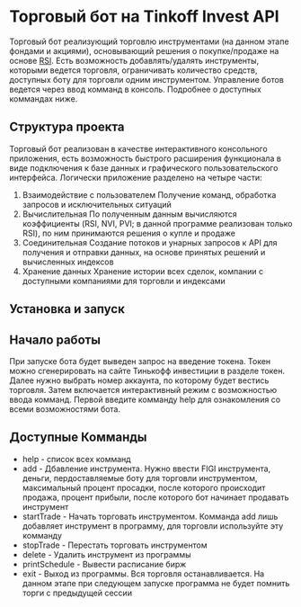 # Торговый бот на Tinkoff Invest API
Торговый бот реализующий торговлю инструментами (на данном этапе фондами и акциями), основывающий решения о покупке/продаже на основе 
 <a href="https://en.wikipedia.org/wiki/Relative_strength_index">RSI</a>. Есть возможность добавлять/удалять инструменты, которыми ведется торговля,
 ограничивать количество средств, доступных боту для торговли одним инструментом. Управление ботов ведется через ввод комманд в консоль. Подробнее о доступных коммандах ниже.

## Структура проекта
Торговый бот реализован в качестве интерактивного консольного приложения, есть возможность быстрого расширения функционала в виде подключения к базе данных и графического пользовательского интерфейса.
Логически приложение разделено на четыре части:
1. Взаимодействие с пользователем
Получение команд, обработка запросов и исключительных ситуаций
2. Вычислительная
По полученным данным вычисляются коэффициенты (RSI, NVI, PVI; в данной программе реализован только RSI), по ним принимаются решения о купле и продаже
3. Соединительная
Создание потоков и унарных запросов к API для получения и отправки данных, на основе принятых решений и вычисленных индексов
4. Хранение данных 
Хранение истории всех сделок, компании с доступными компаниями для торговли и индексами
## Установка и запуск

## Начало работы
При запуске бота будет выведен запрос на введение токена. Токен можно сгенерировать на сайте Тинькофф инвестиции в разделе токен.
Далее нужно выбрать номер аккаунта, по которому будет вестись торговля. Затем включается интерактивный режим с возможностью ввода комманд.
Первой введите комманду help для ознакомления со всеми возможностями бота.

## Доступные Комманды
<ul>
  <li>help - список всех комманд
  <li>add - Дбавление инструмента. Нужно ввести FIGI инструмента, деньги, пердоставляемые боту для торговли инструментом, максимальный процент просадки, после которого происходит продажа, процент прибыли, после которого бот начинает продавать инструмент
  <li>startTrade - Начать торговать инструментом. Комманда add лишь добавляет инструмент в программу, для торговли используйте эту комманду
  <li>stopTrade - Перестать торговать инструментом
  <li>delete - Удалить инструмент из программы
  <li>printSchedule - Вывести расписание бирж
  <li>exit - Выход из программы. Вся торговля останавливается. На данном этапе при следующем запуске программа не будет помнить торги с предыдущей сессии
